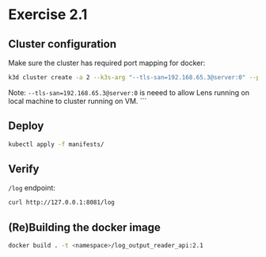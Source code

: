 # Exercise 2.1

## Cluster configuration

Make sure the cluster has required port mapping for docker:

```sh
k3d cluster create -a 2 --k3s-arg "--tls-san=192.168.65.3@server:0" --port 8082:30080@agent:0 -p 8081:80@loadbalancer
```

Note: `--tls-san=192.168.65.3@server:0` is neeed to allow Lens running on local machine to cluster running on VM. ```

## Deploy

```sh
kubectl apply -f manifests/
```

## Verify

`/log` endpoint:

```sh
curl http://127.0.0.1:8081/log
```

## (Re)Building the docker image

```sh
docker build . -t <namespace>/log_output_reader_api:2.1
```
